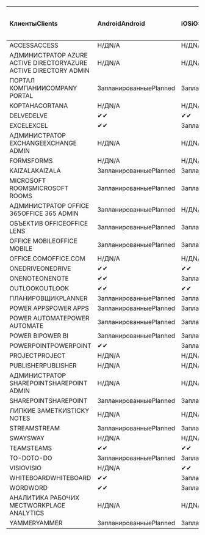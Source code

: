 <!-- This file is generated automatically. Changes made to this file will be overwritten.-->
|<span data-ttu-id="17238-101">Клиенты</span><span class="sxs-lookup"><span data-stu-id="17238-101">Clients</span></span>|<span data-ttu-id="17238-102">Android</span><span class="sxs-lookup"><span data-stu-id="17238-102">Android</span></span>|<span data-ttu-id="17238-103">iOS</span><span class="sxs-lookup"><span data-stu-id="17238-103">iOS</span></span>|<span data-ttu-id="17238-104">"Mac";</span><span class="sxs-lookup"><span data-stu-id="17238-104">Mac</span></span>|<span data-ttu-id="17238-105">Windows 10</span><span class="sxs-lookup"><span data-stu-id="17238-105">Windows 10</span></span><br><span data-ttu-id="17238-106">Desktop</span><span class="sxs-lookup"><span data-stu-id="17238-106">Desktop</span></span>|<span data-ttu-id="17238-107">Windows 10</span><span class="sxs-lookup"><span data-stu-id="17238-107">Windows 10</span></span><br><span data-ttu-id="17238-108">Современные приложения</span><span class="sxs-lookup"><span data-stu-id="17238-108">Modern Apps</span></span>|
|:-|:-|:-|:-|:-|:-|
|<span data-ttu-id="17238-109">ACCESS</span><span class="sxs-lookup"><span data-stu-id="17238-109">ACCESS</span></span>|<span data-ttu-id="17238-110">Н/Д</span><span class="sxs-lookup"><span data-stu-id="17238-110">N/A</span></span>|<span data-ttu-id="17238-111">Н/Д</span><span class="sxs-lookup"><span data-stu-id="17238-111">N/A</span></span>|<span data-ttu-id="17238-112">Н/Д</span><span class="sxs-lookup"><span data-stu-id="17238-112">N/A</span></span>|<span data-ttu-id="17238-113">Запланированные</span><span class="sxs-lookup"><span data-stu-id="17238-113">Planned</span></span>|<span data-ttu-id="17238-114">Н/Д</span><span class="sxs-lookup"><span data-stu-id="17238-114">N/A</span></span>|
|<span data-ttu-id="17238-115">АДМИНИСТРАТОР AZURE ACTIVE DIRECTORY</span><span class="sxs-lookup"><span data-stu-id="17238-115">AZURE ACTIVE DIRECTORY ADMIN</span></span>|<span data-ttu-id="17238-116">Н/Д</span><span class="sxs-lookup"><span data-stu-id="17238-116">N/A</span></span>|<span data-ttu-id="17238-117">Н/Д</span><span class="sxs-lookup"><span data-stu-id="17238-117">N/A</span></span>|<span data-ttu-id="17238-118">Н/Д</span><span class="sxs-lookup"><span data-stu-id="17238-118">N/A</span></span>|<span data-ttu-id="17238-119">Запланированные</span><span class="sxs-lookup"><span data-stu-id="17238-119">Planned</span></span>|<span data-ttu-id="17238-120">Н/Д</span><span class="sxs-lookup"><span data-stu-id="17238-120">N/A</span></span>|
|<span data-ttu-id="17238-121">ПОРТАЛ КОМПАНИИ</span><span class="sxs-lookup"><span data-stu-id="17238-121">COMPANY PORTAL</span></span>|<span data-ttu-id="17238-122">Запланированные</span><span class="sxs-lookup"><span data-stu-id="17238-122">Planned</span></span>|<span data-ttu-id="17238-123">Запланированные</span><span class="sxs-lookup"><span data-stu-id="17238-123">Planned</span></span>|<span data-ttu-id="17238-124">Запланированные</span><span class="sxs-lookup"><span data-stu-id="17238-124">Planned</span></span>|<span data-ttu-id="17238-125">Н/Д</span><span class="sxs-lookup"><span data-stu-id="17238-125">N/A</span></span>|<span data-ttu-id="17238-126">Запланированные</span><span class="sxs-lookup"><span data-stu-id="17238-126">Planned</span></span>|
|<span data-ttu-id="17238-127">КОРТАНА</span><span class="sxs-lookup"><span data-stu-id="17238-127">CORTANA</span></span>|<span data-ttu-id="17238-128">Н/Д</span><span class="sxs-lookup"><span data-stu-id="17238-128">N/A</span></span>|<span data-ttu-id="17238-129">Н/Д</span><span class="sxs-lookup"><span data-stu-id="17238-129">N/A</span></span>|<span data-ttu-id="17238-130">Н/Д</span><span class="sxs-lookup"><span data-stu-id="17238-130">N/A</span></span>|<span data-ttu-id="17238-131">Н/Д</span><span class="sxs-lookup"><span data-stu-id="17238-131">N/A</span></span>|<span data-ttu-id="17238-132">Запланированные</span><span class="sxs-lookup"><span data-stu-id="17238-132">Planned</span></span>|
|<span data-ttu-id="17238-133">DELVE</span><span class="sxs-lookup"><span data-stu-id="17238-133">DELVE</span></span>|<span data-ttu-id="17238-134">✔</span><span class="sxs-lookup"><span data-stu-id="17238-134">✔</span></span>|<span data-ttu-id="17238-135">✔</span><span class="sxs-lookup"><span data-stu-id="17238-135">✔</span></span>|<span data-ttu-id="17238-136">Н/Д</span><span class="sxs-lookup"><span data-stu-id="17238-136">N/A</span></span>|<span data-ttu-id="17238-137">Н/Д</span><span class="sxs-lookup"><span data-stu-id="17238-137">N/A</span></span>|<span data-ttu-id="17238-138">Н/Д</span><span class="sxs-lookup"><span data-stu-id="17238-138">N/A</span></span>|
|<span data-ttu-id="17238-139">EXCEL</span><span class="sxs-lookup"><span data-stu-id="17238-139">EXCEL</span></span>|<span data-ttu-id="17238-140">✔</span><span class="sxs-lookup"><span data-stu-id="17238-140">✔</span></span>|<span data-ttu-id="17238-141">Запланированные</span><span class="sxs-lookup"><span data-stu-id="17238-141">Planned</span></span>|<span data-ttu-id="17238-142">Запланированные</span><span class="sxs-lookup"><span data-stu-id="17238-142">Planned</span></span>|<span data-ttu-id="17238-143">Запланированные</span><span class="sxs-lookup"><span data-stu-id="17238-143">Planned</span></span>|<span data-ttu-id="17238-144">Н/Д</span><span class="sxs-lookup"><span data-stu-id="17238-144">N/A</span></span>|
|<span data-ttu-id="17238-145">АДМИНИСТРАТОР EXCHANGE</span><span class="sxs-lookup"><span data-stu-id="17238-145">EXCHANGE ADMIN</span></span>|<span data-ttu-id="17238-146">Н/Д</span><span class="sxs-lookup"><span data-stu-id="17238-146">N/A</span></span>|<span data-ttu-id="17238-147">Н/Д</span><span class="sxs-lookup"><span data-stu-id="17238-147">N/A</span></span>|<span data-ttu-id="17238-148">Н/Д</span><span class="sxs-lookup"><span data-stu-id="17238-148">N/A</span></span>|<span data-ttu-id="17238-149">✔</span><span class="sxs-lookup"><span data-stu-id="17238-149">✔</span></span>|<span data-ttu-id="17238-150">Н/Д</span><span class="sxs-lookup"><span data-stu-id="17238-150">N/A</span></span>|
|<span data-ttu-id="17238-151">FORMS</span><span class="sxs-lookup"><span data-stu-id="17238-151">FORMS</span></span>|<span data-ttu-id="17238-152">Н/Д</span><span class="sxs-lookup"><span data-stu-id="17238-152">N/A</span></span>|<span data-ttu-id="17238-153">Н/Д</span><span class="sxs-lookup"><span data-stu-id="17238-153">N/A</span></span>|<span data-ttu-id="17238-154">Н/Д</span><span class="sxs-lookup"><span data-stu-id="17238-154">N/A</span></span>|<span data-ttu-id="17238-155">Н/Д</span><span class="sxs-lookup"><span data-stu-id="17238-155">N/A</span></span>|<span data-ttu-id="17238-156">Н/Д</span><span class="sxs-lookup"><span data-stu-id="17238-156">N/A</span></span>|
|<span data-ttu-id="17238-157">KAIZALA</span><span class="sxs-lookup"><span data-stu-id="17238-157">KAIZALA</span></span>|<span data-ttu-id="17238-158">Запланированные</span><span class="sxs-lookup"><span data-stu-id="17238-158">Planned</span></span>|<span data-ttu-id="17238-159">Запланированные</span><span class="sxs-lookup"><span data-stu-id="17238-159">Planned</span></span>|<span data-ttu-id="17238-160">Н/Д</span><span class="sxs-lookup"><span data-stu-id="17238-160">N/A</span></span>|<span data-ttu-id="17238-161">Н/Д</span><span class="sxs-lookup"><span data-stu-id="17238-161">N/A</span></span>|<span data-ttu-id="17238-162">Н/Д</span><span class="sxs-lookup"><span data-stu-id="17238-162">N/A</span></span>|
|<span data-ttu-id="17238-163">MICROSOFT ROOMS</span><span class="sxs-lookup"><span data-stu-id="17238-163">MICROSOFT ROOMS</span></span>|<span data-ttu-id="17238-164">Запланированные</span><span class="sxs-lookup"><span data-stu-id="17238-164">Planned</span></span>|<span data-ttu-id="17238-165">Запланированные</span><span class="sxs-lookup"><span data-stu-id="17238-165">Planned</span></span>|<span data-ttu-id="17238-166">Н/Д</span><span class="sxs-lookup"><span data-stu-id="17238-166">N/A</span></span>|<span data-ttu-id="17238-167">Н/Д</span><span class="sxs-lookup"><span data-stu-id="17238-167">N/A</span></span>|<span data-ttu-id="17238-168">Н/Д</span><span class="sxs-lookup"><span data-stu-id="17238-168">N/A</span></span>|
|<span data-ttu-id="17238-169">АДМИНИСТРАТОР OFFICE 365</span><span class="sxs-lookup"><span data-stu-id="17238-169">OFFICE 365 ADMIN</span></span>|<span data-ttu-id="17238-170">Запланированные</span><span class="sxs-lookup"><span data-stu-id="17238-170">Planned</span></span>|<span data-ttu-id="17238-171">Н/Д</span><span class="sxs-lookup"><span data-stu-id="17238-171">N/A</span></span>|<span data-ttu-id="17238-172">Н/Д</span><span class="sxs-lookup"><span data-stu-id="17238-172">N/A</span></span>|<span data-ttu-id="17238-173">Н/Д</span><span class="sxs-lookup"><span data-stu-id="17238-173">N/A</span></span>|<span data-ttu-id="17238-174">Н/Д</span><span class="sxs-lookup"><span data-stu-id="17238-174">N/A</span></span>|
|<span data-ttu-id="17238-175">ОБЪЕКТИВ OFFICE</span><span class="sxs-lookup"><span data-stu-id="17238-175">OFFICE LENS</span></span>|<span data-ttu-id="17238-176">Запланированные</span><span class="sxs-lookup"><span data-stu-id="17238-176">Planned</span></span>|<span data-ttu-id="17238-177">Запланированные</span><span class="sxs-lookup"><span data-stu-id="17238-177">Planned</span></span>|<span data-ttu-id="17238-178">Н/Д</span><span class="sxs-lookup"><span data-stu-id="17238-178">N/A</span></span>|<span data-ttu-id="17238-179">Н/Д</span><span class="sxs-lookup"><span data-stu-id="17238-179">N/A</span></span>|<span data-ttu-id="17238-180">Н/Д</span><span class="sxs-lookup"><span data-stu-id="17238-180">N/A</span></span>|
|<span data-ttu-id="17238-181">OFFICE MOBILE</span><span class="sxs-lookup"><span data-stu-id="17238-181">OFFICE MOBILE</span></span>|<span data-ttu-id="17238-182">Запланированные</span><span class="sxs-lookup"><span data-stu-id="17238-182">Planned</span></span>|<span data-ttu-id="17238-183">Запланированные</span><span class="sxs-lookup"><span data-stu-id="17238-183">Planned</span></span>|<span data-ttu-id="17238-184">Н/Д</span><span class="sxs-lookup"><span data-stu-id="17238-184">N/A</span></span>|<span data-ttu-id="17238-185">Н/Д</span><span class="sxs-lookup"><span data-stu-id="17238-185">N/A</span></span>|<span data-ttu-id="17238-186">Н/Д</span><span class="sxs-lookup"><span data-stu-id="17238-186">N/A</span></span>|
|<span data-ttu-id="17238-187">OFFICE.COM</span><span class="sxs-lookup"><span data-stu-id="17238-187">OFFICE.COM</span></span>|<span data-ttu-id="17238-188">Н/Д</span><span class="sxs-lookup"><span data-stu-id="17238-188">N/A</span></span>|<span data-ttu-id="17238-189">Н/Д</span><span class="sxs-lookup"><span data-stu-id="17238-189">N/A</span></span>|<span data-ttu-id="17238-190">Н/Д</span><span class="sxs-lookup"><span data-stu-id="17238-190">N/A</span></span>|<span data-ttu-id="17238-191">Н/Д</span><span class="sxs-lookup"><span data-stu-id="17238-191">N/A</span></span>|<span data-ttu-id="17238-192">Запланированные</span><span class="sxs-lookup"><span data-stu-id="17238-192">Planned</span></span>|
|<span data-ttu-id="17238-193">ONEDRIVE</span><span class="sxs-lookup"><span data-stu-id="17238-193">ONEDRIVE</span></span>|<span data-ttu-id="17238-194">✔</span><span class="sxs-lookup"><span data-stu-id="17238-194">✔</span></span>|<span data-ttu-id="17238-195">✔</span><span class="sxs-lookup"><span data-stu-id="17238-195">✔</span></span>|<span data-ttu-id="17238-196">✔</span><span class="sxs-lookup"><span data-stu-id="17238-196">✔</span></span>|<span data-ttu-id="17238-197">✔</span><span class="sxs-lookup"><span data-stu-id="17238-197">✔</span></span>|<span data-ttu-id="17238-198">Запланированные</span><span class="sxs-lookup"><span data-stu-id="17238-198">Planned</span></span>|
|<span data-ttu-id="17238-199">ONENOTE</span><span class="sxs-lookup"><span data-stu-id="17238-199">ONENOTE</span></span>|<span data-ttu-id="17238-200">✔</span><span class="sxs-lookup"><span data-stu-id="17238-200">✔</span></span>|<span data-ttu-id="17238-201">Запланированные</span><span class="sxs-lookup"><span data-stu-id="17238-201">Planned</span></span>|<span data-ttu-id="17238-202">Запланированные</span><span class="sxs-lookup"><span data-stu-id="17238-202">Planned</span></span>|<span data-ttu-id="17238-203">Запланированные</span><span class="sxs-lookup"><span data-stu-id="17238-203">Planned</span></span>|<span data-ttu-id="17238-204">Запланированные</span><span class="sxs-lookup"><span data-stu-id="17238-204">Planned</span></span>|
|<span data-ttu-id="17238-205">OUTLOOK</span><span class="sxs-lookup"><span data-stu-id="17238-205">OUTLOOK</span></span>|<span data-ttu-id="17238-206">✔</span><span class="sxs-lookup"><span data-stu-id="17238-206">✔</span></span>|<span data-ttu-id="17238-207">✔</span><span class="sxs-lookup"><span data-stu-id="17238-207">✔</span></span>|<span data-ttu-id="17238-208">Запланированные</span><span class="sxs-lookup"><span data-stu-id="17238-208">Planned</span></span>|<span data-ttu-id="17238-209">Запланированные</span><span class="sxs-lookup"><span data-stu-id="17238-209">Planned</span></span>|<span data-ttu-id="17238-210">Запланированные</span><span class="sxs-lookup"><span data-stu-id="17238-210">Planned</span></span>|
|<span data-ttu-id="17238-211">ПЛАНИРОВЩИК</span><span class="sxs-lookup"><span data-stu-id="17238-211">PLANNER</span></span>|<span data-ttu-id="17238-212">Запланированные</span><span class="sxs-lookup"><span data-stu-id="17238-212">Planned</span></span>|<span data-ttu-id="17238-213">Запланированные</span><span class="sxs-lookup"><span data-stu-id="17238-213">Planned</span></span>|<span data-ttu-id="17238-214">Н/Д</span><span class="sxs-lookup"><span data-stu-id="17238-214">N/A</span></span>|<span data-ttu-id="17238-215">Н/Д</span><span class="sxs-lookup"><span data-stu-id="17238-215">N/A</span></span>|<span data-ttu-id="17238-216">Н/Д</span><span class="sxs-lookup"><span data-stu-id="17238-216">N/A</span></span>|
|<span data-ttu-id="17238-217">POWER APPS</span><span class="sxs-lookup"><span data-stu-id="17238-217">POWER APPS</span></span>|<span data-ttu-id="17238-218">Запланированные</span><span class="sxs-lookup"><span data-stu-id="17238-218">Planned</span></span>|<span data-ttu-id="17238-219">Запланированные</span><span class="sxs-lookup"><span data-stu-id="17238-219">Planned</span></span>|<span data-ttu-id="17238-220">Н/Д</span><span class="sxs-lookup"><span data-stu-id="17238-220">N/A</span></span>|<span data-ttu-id="17238-221">Н/Д</span><span class="sxs-lookup"><span data-stu-id="17238-221">N/A</span></span>|<span data-ttu-id="17238-222">Запланированные</span><span class="sxs-lookup"><span data-stu-id="17238-222">Planned</span></span>|
|<span data-ttu-id="17238-223">POWER AUTOMATE</span><span class="sxs-lookup"><span data-stu-id="17238-223">POWER AUTOMATE</span></span>|<span data-ttu-id="17238-224">Запланированные</span><span class="sxs-lookup"><span data-stu-id="17238-224">Planned</span></span>|<span data-ttu-id="17238-225">Запланированные</span><span class="sxs-lookup"><span data-stu-id="17238-225">Planned</span></span>|<span data-ttu-id="17238-226">Н/Д</span><span class="sxs-lookup"><span data-stu-id="17238-226">N/A</span></span>|<span data-ttu-id="17238-227">Н/Д</span><span class="sxs-lookup"><span data-stu-id="17238-227">N/A</span></span>|<span data-ttu-id="17238-228">Н/Д</span><span class="sxs-lookup"><span data-stu-id="17238-228">N/A</span></span>|
|<span data-ttu-id="17238-229">POWER BI</span><span class="sxs-lookup"><span data-stu-id="17238-229">POWER BI</span></span>|<span data-ttu-id="17238-230">Запланированные</span><span class="sxs-lookup"><span data-stu-id="17238-230">Planned</span></span>|<span data-ttu-id="17238-231">Запланированные</span><span class="sxs-lookup"><span data-stu-id="17238-231">Planned</span></span>|<span data-ttu-id="17238-232">Н/Д</span><span class="sxs-lookup"><span data-stu-id="17238-232">N/A</span></span>|<span data-ttu-id="17238-233">Запланированные</span><span class="sxs-lookup"><span data-stu-id="17238-233">Planned</span></span>|<span data-ttu-id="17238-234">Запланированные</span><span class="sxs-lookup"><span data-stu-id="17238-234">Planned</span></span>|
|<span data-ttu-id="17238-235">POWERPOINT</span><span class="sxs-lookup"><span data-stu-id="17238-235">POWERPOINT</span></span>|<span data-ttu-id="17238-236">✔</span><span class="sxs-lookup"><span data-stu-id="17238-236">✔</span></span>|<span data-ttu-id="17238-237">Запланированные</span><span class="sxs-lookup"><span data-stu-id="17238-237">Planned</span></span>|<span data-ttu-id="17238-238">Запланированные</span><span class="sxs-lookup"><span data-stu-id="17238-238">Planned</span></span>|<span data-ttu-id="17238-239">Запланированные</span><span class="sxs-lookup"><span data-stu-id="17238-239">Planned</span></span>|<span data-ttu-id="17238-240">Запланированные</span><span class="sxs-lookup"><span data-stu-id="17238-240">Planned</span></span>|
|<span data-ttu-id="17238-241">PROJECT</span><span class="sxs-lookup"><span data-stu-id="17238-241">PROJECT</span></span>|<span data-ttu-id="17238-242">Н/Д</span><span class="sxs-lookup"><span data-stu-id="17238-242">N/A</span></span>|<span data-ttu-id="17238-243">Н/Д</span><span class="sxs-lookup"><span data-stu-id="17238-243">N/A</span></span>|<span data-ttu-id="17238-244">Н/Д</span><span class="sxs-lookup"><span data-stu-id="17238-244">N/A</span></span>|<span data-ttu-id="17238-245">Запланированные</span><span class="sxs-lookup"><span data-stu-id="17238-245">Planned</span></span>|<span data-ttu-id="17238-246">Н/Д</span><span class="sxs-lookup"><span data-stu-id="17238-246">N/A</span></span>|
|<span data-ttu-id="17238-247">PUBLISHER</span><span class="sxs-lookup"><span data-stu-id="17238-247">PUBLISHER</span></span>|<span data-ttu-id="17238-248">Н/Д</span><span class="sxs-lookup"><span data-stu-id="17238-248">N/A</span></span>|<span data-ttu-id="17238-249">Н/Д</span><span class="sxs-lookup"><span data-stu-id="17238-249">N/A</span></span>|<span data-ttu-id="17238-250">Н/Д</span><span class="sxs-lookup"><span data-stu-id="17238-250">N/A</span></span>|<span data-ttu-id="17238-251">✔</span><span class="sxs-lookup"><span data-stu-id="17238-251">✔</span></span>|<span data-ttu-id="17238-252">Н/Д</span><span class="sxs-lookup"><span data-stu-id="17238-252">N/A</span></span>|
|<span data-ttu-id="17238-253">АДМИНИСТРАТОР SHAREPOINT</span><span class="sxs-lookup"><span data-stu-id="17238-253">SHAREPOINT ADMIN</span></span>|<span data-ttu-id="17238-254">Н/Д</span><span class="sxs-lookup"><span data-stu-id="17238-254">N/A</span></span>|<span data-ttu-id="17238-255">Н/Д</span><span class="sxs-lookup"><span data-stu-id="17238-255">N/A</span></span>|<span data-ttu-id="17238-256">Н/Д</span><span class="sxs-lookup"><span data-stu-id="17238-256">N/A</span></span>|<span data-ttu-id="17238-257">Запланированные</span><span class="sxs-lookup"><span data-stu-id="17238-257">Planned</span></span>|<span data-ttu-id="17238-258">Н/Д</span><span class="sxs-lookup"><span data-stu-id="17238-258">N/A</span></span>|
|<span data-ttu-id="17238-259">SHAREPOINT</span><span class="sxs-lookup"><span data-stu-id="17238-259">SHAREPOINT</span></span>|<span data-ttu-id="17238-260">Запланированные</span><span class="sxs-lookup"><span data-stu-id="17238-260">Planned</span></span>|<span data-ttu-id="17238-261">Запланированные</span><span class="sxs-lookup"><span data-stu-id="17238-261">Planned</span></span>|<span data-ttu-id="17238-262">Н/Д</span><span class="sxs-lookup"><span data-stu-id="17238-262">N/A</span></span>|<span data-ttu-id="17238-263">Н/Д</span><span class="sxs-lookup"><span data-stu-id="17238-263">N/A</span></span>|<span data-ttu-id="17238-264">Н/Д</span><span class="sxs-lookup"><span data-stu-id="17238-264">N/A</span></span>|
|<span data-ttu-id="17238-265">ЛИПКИЕ ЗАМЕТКИ</span><span class="sxs-lookup"><span data-stu-id="17238-265">STICKY NOTES</span></span>|<span data-ttu-id="17238-266">Н/Д</span><span class="sxs-lookup"><span data-stu-id="17238-266">N/A</span></span>|<span data-ttu-id="17238-267">Н/Д</span><span class="sxs-lookup"><span data-stu-id="17238-267">N/A</span></span>|<span data-ttu-id="17238-268">Н/Д</span><span class="sxs-lookup"><span data-stu-id="17238-268">N/A</span></span>|<span data-ttu-id="17238-269">Н/Д</span><span class="sxs-lookup"><span data-stu-id="17238-269">N/A</span></span>|<span data-ttu-id="17238-270">Запланированные</span><span class="sxs-lookup"><span data-stu-id="17238-270">Planned</span></span>|
|<span data-ttu-id="17238-271">STREAM</span><span class="sxs-lookup"><span data-stu-id="17238-271">STREAM</span></span>|<span data-ttu-id="17238-272">Запланированные</span><span class="sxs-lookup"><span data-stu-id="17238-272">Planned</span></span>|<span data-ttu-id="17238-273">Запланированные</span><span class="sxs-lookup"><span data-stu-id="17238-273">Planned</span></span>|<span data-ttu-id="17238-274">Н/Д</span><span class="sxs-lookup"><span data-stu-id="17238-274">N/A</span></span>|<span data-ttu-id="17238-275">Н/Д</span><span class="sxs-lookup"><span data-stu-id="17238-275">N/A</span></span>|<span data-ttu-id="17238-276">Н/Д</span><span class="sxs-lookup"><span data-stu-id="17238-276">N/A</span></span>|
|<span data-ttu-id="17238-277">SWAY</span><span class="sxs-lookup"><span data-stu-id="17238-277">SWAY</span></span>|<span data-ttu-id="17238-278">Н/Д</span><span class="sxs-lookup"><span data-stu-id="17238-278">N/A</span></span>|<span data-ttu-id="17238-279">Н/Д</span><span class="sxs-lookup"><span data-stu-id="17238-279">N/A</span></span>|<span data-ttu-id="17238-280">Н/Д</span><span class="sxs-lookup"><span data-stu-id="17238-280">N/A</span></span>|<span data-ttu-id="17238-281">Н/Д</span><span class="sxs-lookup"><span data-stu-id="17238-281">N/A</span></span>|<span data-ttu-id="17238-282">Запланированные</span><span class="sxs-lookup"><span data-stu-id="17238-282">Planned</span></span>|
|<span data-ttu-id="17238-283">TEAMS</span><span class="sxs-lookup"><span data-stu-id="17238-283">TEAMS</span></span>|<span data-ttu-id="17238-284">✔</span><span class="sxs-lookup"><span data-stu-id="17238-284">✔</span></span>|<span data-ttu-id="17238-285">✔</span><span class="sxs-lookup"><span data-stu-id="17238-285">✔</span></span>|<span data-ttu-id="17238-286">✔</span><span class="sxs-lookup"><span data-stu-id="17238-286">✔</span></span>|<span data-ttu-id="17238-287">Запланированные</span><span class="sxs-lookup"><span data-stu-id="17238-287">Planned</span></span>|<span data-ttu-id="17238-288">Н/Д</span><span class="sxs-lookup"><span data-stu-id="17238-288">N/A</span></span>|
|<span data-ttu-id="17238-289">TO-DO</span><span class="sxs-lookup"><span data-stu-id="17238-289">TO-DO</span></span>|<span data-ttu-id="17238-290">Запланированные</span><span class="sxs-lookup"><span data-stu-id="17238-290">Planned</span></span>|<span data-ttu-id="17238-291">Запланированные</span><span class="sxs-lookup"><span data-stu-id="17238-291">Planned</span></span>|<span data-ttu-id="17238-292">Запланированные</span><span class="sxs-lookup"><span data-stu-id="17238-292">Planned</span></span>|<span data-ttu-id="17238-293">Н/Д</span><span class="sxs-lookup"><span data-stu-id="17238-293">N/A</span></span>|<span data-ttu-id="17238-294">Запланированные</span><span class="sxs-lookup"><span data-stu-id="17238-294">Planned</span></span>|
|<span data-ttu-id="17238-295">VISIO</span><span class="sxs-lookup"><span data-stu-id="17238-295">VISIO</span></span>|<span data-ttu-id="17238-296">Н/Д</span><span class="sxs-lookup"><span data-stu-id="17238-296">N/A</span></span>|<span data-ttu-id="17238-297">✔</span><span class="sxs-lookup"><span data-stu-id="17238-297">✔</span></span>|<span data-ttu-id="17238-298">Н/Д</span><span class="sxs-lookup"><span data-stu-id="17238-298">N/A</span></span>|<span data-ttu-id="17238-299">Запланированные</span><span class="sxs-lookup"><span data-stu-id="17238-299">Planned</span></span>|<span data-ttu-id="17238-300">Н/Д</span><span class="sxs-lookup"><span data-stu-id="17238-300">N/A</span></span>|
|<span data-ttu-id="17238-301">WHITEBOARD</span><span class="sxs-lookup"><span data-stu-id="17238-301">WHITEBOARD</span></span>|<span data-ttu-id="17238-302">✔</span><span class="sxs-lookup"><span data-stu-id="17238-302">✔</span></span>|<span data-ttu-id="17238-303">Запланированные</span><span class="sxs-lookup"><span data-stu-id="17238-303">Planned</span></span>|<span data-ttu-id="17238-304">Н/Д</span><span class="sxs-lookup"><span data-stu-id="17238-304">N/A</span></span>|<span data-ttu-id="17238-305">Н/Д</span><span class="sxs-lookup"><span data-stu-id="17238-305">N/A</span></span>|<span data-ttu-id="17238-306">Запланированные</span><span class="sxs-lookup"><span data-stu-id="17238-306">Planned</span></span>|
|<span data-ttu-id="17238-307">WORD</span><span class="sxs-lookup"><span data-stu-id="17238-307">WORD</span></span>|<span data-ttu-id="17238-308">✔</span><span class="sxs-lookup"><span data-stu-id="17238-308">✔</span></span>|<span data-ttu-id="17238-309">Запланированные</span><span class="sxs-lookup"><span data-stu-id="17238-309">Planned</span></span>|<span data-ttu-id="17238-310">Запланированные</span><span class="sxs-lookup"><span data-stu-id="17238-310">Planned</span></span>|<span data-ttu-id="17238-311">Запланированные</span><span class="sxs-lookup"><span data-stu-id="17238-311">Planned</span></span>|<span data-ttu-id="17238-312">✔</span><span class="sxs-lookup"><span data-stu-id="17238-312">✔</span></span>|
|<span data-ttu-id="17238-313">АНАЛИТИКА РАБОЧИХ МЕСТ</span><span class="sxs-lookup"><span data-stu-id="17238-313">WORKPLACE ANALYTICS</span></span>|<span data-ttu-id="17238-314">Н/Д</span><span class="sxs-lookup"><span data-stu-id="17238-314">N/A</span></span>|<span data-ttu-id="17238-315">Н/Д</span><span class="sxs-lookup"><span data-stu-id="17238-315">N/A</span></span>|<span data-ttu-id="17238-316">Н/Д</span><span class="sxs-lookup"><span data-stu-id="17238-316">N/A</span></span>|<span data-ttu-id="17238-317">Н/Д</span><span class="sxs-lookup"><span data-stu-id="17238-317">N/A</span></span>|<span data-ttu-id="17238-318">Н/Д</span><span class="sxs-lookup"><span data-stu-id="17238-318">N/A</span></span>|
|<span data-ttu-id="17238-319">YAMMER</span><span class="sxs-lookup"><span data-stu-id="17238-319">YAMMER</span></span>|<span data-ttu-id="17238-320">Запланированные</span><span class="sxs-lookup"><span data-stu-id="17238-320">Planned</span></span>|<span data-ttu-id="17238-321">Запланированные</span><span class="sxs-lookup"><span data-stu-id="17238-321">Planned</span></span>|<span data-ttu-id="17238-322">Запланированные</span><span class="sxs-lookup"><span data-stu-id="17238-322">Planned</span></span>|<span data-ttu-id="17238-323">Запланированные</span><span class="sxs-lookup"><span data-stu-id="17238-323">Planned</span></span>|<span data-ttu-id="17238-324">Н/Д</span><span class="sxs-lookup"><span data-stu-id="17238-324">N/A</span></span>|
